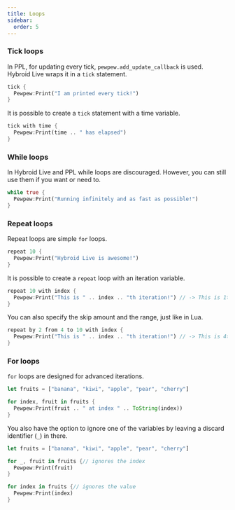 ```yaml
---
title: Loops
sidebar:
  order: 5
---
```


### Tick loops

In PPL, for updating every tick, `pewpew.add_update_callback` is used. Hybroid Live wraps it in a `tick` statement.

```rs
tick {
  Pewpew:Print("I am printed every tick!")
}
```

It is possible to create a `tick` statement with a time variable.

```rs
tick with time {
  Pewpew:Print(time .. " has elapsed")
}
```

### While loops

In Hybroid Live and PPL while loops are discouraged. However, you can still use them if you want or need to.

```rs
while true {
  Pewpew:Print("Running infinitely and as fast as possible!")
}
```

### Repeat loops

Repeat loops are simple `for` loops.

```rs
repeat 10 {
  Pewpew:Print("Hybroid Live is awesome!")
}
```

It is possible to create a `repeat` loop with an iteration variable.

```rs
repeat 10 with index {
  Pewpew:Print("This is " .. index .. "th iteration!") // -> This is 1th iteration!
}
```

You can also specify the skip amount and the range, just like in Lua.

```rs
repeat by 2 from 4 to 10 with index {
  Pewpew:Print("This is " .. index .. "th iteration!") // -> This is 4th iteration!
}
```

### For loops

`for` loops are designed for advanced iterations.

```rs
let fruits = ["banana", "kiwi", "apple", "pear", "cherry"]

for index, fruit in fruits {
  Pewpew:Print(fruit .. " at index " .. ToString(index)) 
}
```

You also have the option to ignore one of the variables by leaving a discard identifier (`_`) in there.

```rs
let fruits = ["banana", "kiwi", "apple", "pear", "cherry"]

for _, fruit in fruits {// ignores the index
  Pewpew:Print(fruit)
}

for index in fruits {// ignores the value
  Pewpew:Print(index)
}
```
